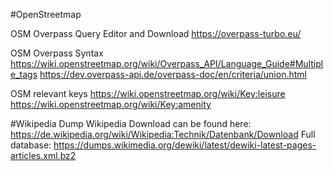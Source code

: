 


#OpenStreetmap

OSM Overpass Query Editor and Download
https://overpass-turbo.eu/

OSM Overpass Syntax
https://wiki.openstreetmap.org/wiki/Overpass_API/Language_Guide#Multiple_tags
https://dev.overpass-api.de/overpass-doc/en/criteria/union.html

OSM relevant keys
https://wiki.openstreetmap.org/wiki/Key:leisure
https://wiki.openstreetmap.org/wiki/Key:amenity


#Wikipedia Dump
Wikipedia Download can be found here:
https://de.wikipedia.org/wiki/Wikipedia:Technik/Datenbank/Download
Full database:
https://dumps.wikimedia.org/dewiki/latest/dewiki-latest-pages-articles.xml.bz2